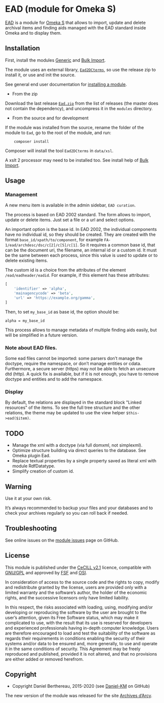 EAD (module for Omeka S)
========================

[EAD] is a module for [Omeka S] that allows to import, update and delete
archival items and finding aids managed with the EAD standard inside Omeka and
to display them.


Installation
------------

First, install the modules [Generic] and [Bulk Import].

The module uses an external library, [`Ead2DCterms`], so use the release zip to
install it, or use and init the source.

See general end user documentation for [installing a module].

* From the zip

Download the last release [`Ead.zip`] from the list of releases (the master does
not contain the dependency), and uncompress it in the `modules` directory.

* From the source and for development

If the module was installed from the source, rename the folder of the module to
`Ead`, go to the root of the module, and run:

```
    composer install
```

Composer will install the tool `Ead2DCterms` in `data/xsl`.

A xslt 2 processor may need to be installed too. See install help of [Bulk Import].


Usage
-----

### Management

A new menu item is available in the admin sidebar, `EAD curation`.

The process is based on EAD 2002 standard. The form allows to import, update or
delete items. Just set a file or a url and select options.

An important option is the base id. In EAD 2002, the individual components have
no individual id, so they should be created. They are created with the format
`base_id/xpath/to/component`, for example `FA-1/ead/archdesc/dsc/c[2]/c[5]/c[1]`.
So it requires a common base id, that can be the document uri, the filename, an
internal id or a custom id. It must be the same between each process, since this
value is used to update or to delete existing items.

The custom id is a choice from the attributes of the element `/ead/eadheader/eadid`.
For example, if this element has these attributes:
```php
[
    'identifier' => 'alpha',
    'mainagencycode' => 'beta',
    'url' => 'https://example.org/gamma',
]
```

Then, to set `my_base_id` as base id, the option should be:

```
alpha = my_base_id
```

This process allows to manage metadata of multiple finding aids easily, but will
be simplified in a future version.

### Note about EAD files.

Some ead files cannot be imported: some parsers don’t manage the doctype,
require the namespace, or don’t manage entities or cdata. Furthermore, a secure
server (https) may not be able to fetch an unsecure dtd (http). A quick fix is
available, but if it is not enough, you have to remove doctype and entities and
to add the namespace.

### Display

By default, the relations are displayed in the standard block "Linked resources"
of the items. To see the full tree structure and the other relations, the theme
may be updated to use the view helper `$this->ead($item)`.


TODO
----

* Manage the xml with a doctype (via full domxml, not simplexml).
* Optimize structure building via direct queries to the database. See Omeka
  plugin Ead.
* Replace textual properties by a single property saved as literal xml with
  module RdfDatatype.
* Simplify creation of custom id.


Warning
-------

Use it at your own risk.

It’s always recommended to backup your files and your databases and to check
your archives regularly so you can roll back if needed.


Troubleshooting
---------------

See online issues on the [module issues] page on GitHub.


License
-------

This module is published under the [CeCILL v2.1] licence, compatible with
[GNU/GPL] and approved by [FSF] and [OSI].

In consideration of access to the source code and the rights to copy, modify and
redistribute granted by the license, users are provided only with a limited
warranty and the software’s author, the holder of the economic rights, and the
successive licensors only have limited liability.

In this respect, the risks associated with loading, using, modifying and/or
developing or reproducing the software by the user are brought to the user’s
attention, given its Free Software status, which may make it complicated to use,
with the result that its use is reserved for developers and experienced
professionals having in-depth computer knowledge. Users are therefore encouraged
to load and test the suitability of the software as regards their requirements
in conditions enabling the security of their systems and/or data to be ensured
and, more generally, to use and operate it in the same conditions of security.
This Agreement may be freely reproduced and published, provided it is not
altered, and that no provisions are either added or removed herefrom.


Copyright
---------

* Copyright Daniel Berthereau, 2015-2020 (see [Daniel-KM] on GitHub)

The new version of the module was released for the site [Archives d’Arcy].


[Omeka S]: https://omeka.org/s
[EAD]: https://github.com/Daniel-KM/Omeka-S-module-EAD
[Bulk Import]: https://github.com/Daniel-KM/Omeka-S-module-BulkImport
[Generic]: https://github.com/Daniel-KM/Omeka-S-module-Generic
[Installing a module]: https://omeka.org/s/docs/user-manual/modules/#installing-modules
[module issues]: https://github.com/Daniel-KM/Omeka-S-module-EAD/issues
[`Ead2DCterms`]: https://github.com/Daniel-KM/Ead2DCterms
[`Ead.zip`]: https://github.com/Daniel-KM/Omeka-S-module-Ead/releases
[`data/xsl`]: https://github.com/Daniel-KM/Omeka-S-module-Ead/tree/master/data/xsl
[Archives d’Arcy]: https://versarcy.huma-num.fr
[CeCILL v2.1]: https://www.cecill.info/licences/Licence_CeCILL_V2.1-en.html
[GNU/GPL]: https://www.gnu.org/licenses/gpl-3.0.html
[FSF]: https://www.fsf.org
[OSI]: http://opensource.org
[Daniel-KM]: https://github.com/Daniel-KM "Daniel Berthereau"
